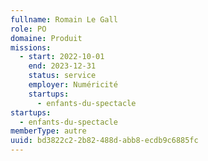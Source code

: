 ```yaml
---
fullname: Romain Le Gall
role: PO
domaine: Produit
missions:
  - start: 2022-10-01
    end: 2023-12-31
    status: service
    employer: Numéricité
    startups:
      - enfants-du-spectacle
startups:
  - enfants-du-spectacle
memberType: autre
uuid: bd3822c2-2b82-488d-abb8-ecdb9c6885fc
---
```

